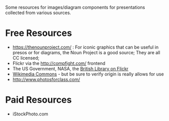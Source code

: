 Some resources for images/diagram components for presentations collected from various sources.

# Free Resources

* https://thenounproject.com/ : For iconic graphics that can be useful in presos or for diagrams, the Noun Project is a good source; They are all CC licensed;
* Flickr via the http://compfight.com/ frontend
* The US Government, NASA, the [British Library on Flickr](https://www.flickr.com/photos/britishlibrary)
* [Wikimedia Commons](https://commons.wikimedia.org/wiki/Main_Page) - but be sure to verify origin is really allows for use
* http://www.photosforclass.com/

# Paid Resources

* iStockPhoto.com
